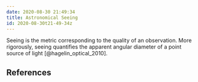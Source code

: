 ```yaml
---
date: 2020-08-30 21:49:34
title: Astronomical Seeing
id: 2020-08-30t21-49-34z
---
```


Seeing is the metric corresponding to the quality of an observation. More
rigorously, seeing quantifies the apparent angular diameter of a point source
of light [@hagelin_optical_2010].

## References
